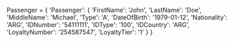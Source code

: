 Passenger = {
    'Passenger': {
        'FirstName': 'John',
        'LastName': 'Doe',
        'MiddleName': 'Michael',
        'Type': 'A',
        'DateOfBirth': '1979-01-12',
        'Nationality': 'ARG',
        'IDNumber': '54111111',
        'IDType': '100',
        'IDCountry': 'ARG',
        'LoyaltyNumber': '254587547',
        'LoyaltyTier': '1'
    }
}